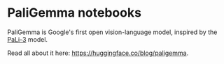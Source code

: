 # PaliGemma notebooks

PaliGemma is Google's first open vision-language model, inspired by the [PaLi-3](https://arxiv.org/abs/2310.09199) model.

Read all about it here: https://huggingface.co/blog/paligemma.
